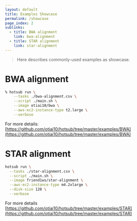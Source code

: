 ```yaml
---
layout: default
title: Examples Showcase
permalink: /showcase
page_index: 2
sublinks:
  - title: BWA alignment
    link: bwa-alignment
  - title: STAR alignment
    link: star-alignment
---
```


> Here describes commonly-used examples as showcase.

# BWA alignment

```sh
% hotsub run \
    --tasks ./bwa-alignment.csv \
    --script ./main.sh \
    --image otiai10/bwa \
    --aws-ec2-instance-type t2.large \
    --verbose
```

For more details: [https://github.com/otiai10/hotsub/tree/master/examples/BWA](https://github.com/otiai10/hotsub/tree/master/examples/BWA)

# STAR alignment

```sh
hotsub run \
  --tasks ./star-alignment.csv \
  --script ./main.sh \
  --image friend1ws/star-alignment \
  --aws-ec2-instance-type m4.2xlarge \
  --disk-size 128 \
  --verbose
```

For more details [https://github.com/otiai10/hotsub/tree/master/examples/STAR](https://github.com/otiai10/hotsub/tree/master/examples/STAR)
